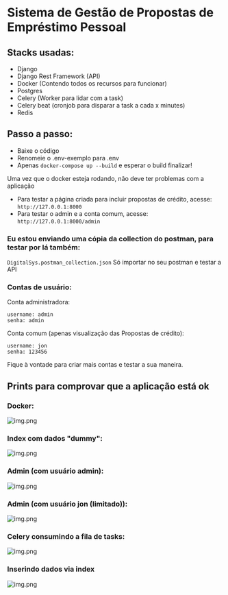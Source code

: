 # Sistema de Gestão de Propostas de Empréstimo Pessoal

## Stacks usadas:
- Django
- Django Rest Framework (API)
- Docker (Contendo todos os recursos para funcionar) 
- Postgres
- Celery (Worker para lidar com a task)
- Celery beat (cronjob para disparar a task a cada x minutes)
- Redis

## Passo a passo:
- Baixe o código
- Renomeie o .env-exemplo para .env
- Apenas ```docker-compose up --build``` e esperar o build finalizar!

Uma vez que o docker esteja rodando, não deve ter problemas com a aplicação
- Para testar a página criada para incluir propostas de crédito, acesse: ``http://127.0.0.1:8000``
- Para testar o admin e a conta comum, acesse: ``http://127.0.0.1:8000/admin``


### Eu estou enviando uma cópia da collection do postman, para testar por lá também:
```DigitalSys.postman_collection.json```
Só importar no seu postman e testar a API

### Contas de usuário:
Conta administradora:
```
username: admin
senha: admin
```
Conta comum (apenas visualização das Propostas de crédito):
```
username: jon
senha: 123456
```

Fique à vontade para criar mais contas e testar a sua maneira.



## Prints para comprovar que a aplicação está ok

### Docker:
![img.png](./images/docker.png)

### Index com dados "dummy":
![img.png](./images/index.png)

### Admin (com usuário admin):
![img.png](./images/admin_admin.png)

### Admin (com usuário jon (limitado)):
![img.png](./images/admin_jon.png)

### Celery consumindo a fila de tasks:
![img.png](./images/celery.png)

### Inserindo dados via index
![img.png](./images/index2.png)
